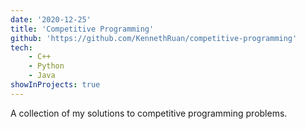 ```yaml
---
date: '2020-12-25'
title: 'Competitive Programming'
github: 'https://github.com/KennethRuan/competitive-programming'
tech:
    - C++
    - Python
    - Java
showInProjects: true
---
```

A collection of my solutions to competitive programming problems.